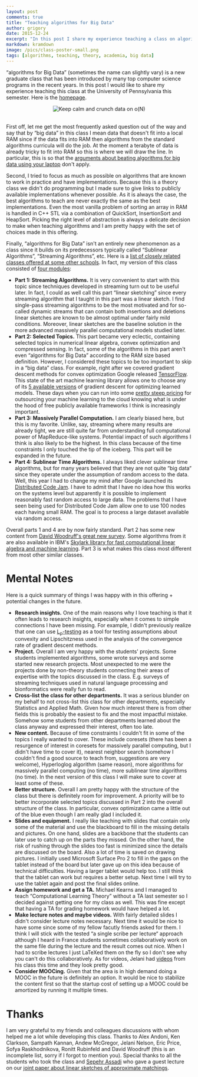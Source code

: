 ```yaml
---
layout: post
comments: true
title: "Teaching algorithms for Big Data"
author: grigory 
date: 2015-12-24
excerpt: "In this post I share my experience teaching a class on algorithms for big data at the University of Pennsylvania." 
markdown: kramdown
image: /pics/class-poster-small.png
tags: [algorithms, teaching, theory, academia, big data]
---
```



<!--<h1>Teaching &ldquo;algorithms for Big Data&rdquo;</h1>
-->

 &ldquo;algorithms for Big Data&rdquo; (sometimes the name can slightly vary) is a new graduate class that has been introduced by many top computer science programs in the recent years.
In this post I would like to share my experience teaching this class at the University of Pennsylvania this semester. Here is the <a href="http://grigory.us/big-data-class.html">homepage</a>.


<div align="center"><img alt="Keep calm and crunch data on o(N)" src="{{site.url}}/pics/class-logo-large.png"> </div>

<br>

First off, let me get the most frequently asked question out of the way and say that by &ldquo;big data&rdquo; in this class I mean data that doesn't fit into a local RAM
since if the data fits into RAM then algorithms from the standard algorithms curricula will do the job. 
At the moment a terabyte of data is already tricky to fit into RAM so this is where we will draw the line. 
In particular, this is so that the <a href="http://www.frankmcsherry.org/graph/scalability/cost/2015/02/04/COST2.html">arguments about beating algorithms for big data using your laptop</a> don't apply. 

Second, I tried to focus as much as possible on algorithms that are known to work in practice and have implementations.
Because this is a theory class we didn't do programming but I made sure to give links to publicly available implementations whenever possible.
As it is always the case, the best algorithms to teach are never exactly the same as the best implementations.
Even the most vanilla problem of sorting an array in RAM is handled in C++ STL via a combination of QuickSort, InsertionSort and HeapSort.
Picking the right level of abstraction is always a delicate decision to make when teaching algorithms and I am pretty happy with the set of choices made in this offering. 

Finally, &ldquo;algorithms for Big Data&rdquo; isn't an entirely new phenomenon as a class since it builds on its predecessors
typically called &ldquo;Sublinear Algorithms&rdquo;, &ldquo;Streaming Algorithms&rdquo;, etc.
Here is a <a href="http://grigory.us/big-data-class.html#sketch">list of closely related classes offered at some other schools</a>.
In fact, my version of this class consisted of <a href="http://grigory.us/big-data-class.html#lectures">four modules</a>:


<ul>
<li><b>Part 1: Streaming Algorithms.</b> It is very convenient to start with this topic since techniques developed in streaming turn out to be useful later. In fact, I could as well call this part &ldquo;linear sketching&rdquo; since every streaming algorithm that I taught in this part was a linear sketch. I find single-pass streaming algorithms to be the most motivated and for so-called dynamic streams that can contain both insertions and deletions linear sketches are known to be almost optimal under fairly mild conditions.
Moreover, linear sketches are the baseline solution in the more advanced massively parallel computational models studied later.
</li>
<li><b>Part 2: Selected Topics.</b> This part became very eclectic, containing selected topics in numerical linear algebra, convex optimization and compressed sensing.
In fact, some of the algorithms in this part aren't even &ldquo;algorithms for Big Data&rdquo; according to the RAM size based definition.
However, I considered these topics to be too important to skip in a &ldquo;big data&rdquo; class. 
For example, right after we covered gradient descent methods for convex optimization Google released <a href="https://www.tensorflow.org/">TensorFlow</a>.
This state of the art machine learning library allows one to choose any of its <a href="https://www.tensorflow.org/versions/master/api_docs/python/train.html#optimizers">5 available versions</a> of gradient descent for optimizing learned models. These days when you can run into some <a href="https://aws.amazon.com/machine-learning/pricing/">pretty steep pricing</a> for outsourcing your machine learning to the cloud knowing what is under the hood of free publicly available frameworks I think is increasingly important.  
</li>
<li><b>Part 3: Massively Parallel Computation.</b> I am clearly biased here, but this is my favorite. Unlike, say, streaming where many results are already tight, we are still quite far from understanding full computational power of MapReduce-like systems. Potential impact of such algorithms I think is also likely to be the highest. In this class because of the time constraints I only touched the tip of the iceberg. This part will be expanded in the future.</li>
<li><b>Part 4: Sublinear Time Algorithms.</b> I always liked clever sublinear time algorithms, but for many years believed that they are not quite &ldquo;big data&ldquo; since they operate under the assumption of random access to the data. Well, this year I had to change my mind after Google launched its <a href="https://code.google.com/codejam/distributed_index.html">Distributed Code Jam</a>.
I have to admit that I have no idea how this works on the systems level but apparently it is possible to implement reasonably fast random access to large data.
The problems that I have seen being used for Distributed Code Jam allow one to use 100 nodes each having small RAM. The goal is to process a large dataset available via random access.
</li>
</ul>

Overall parts 1 and 4 are by now fairly standard. Part 2 has some new content from <a href="http://researcher.watson.ibm.com/researcher/files/us-dpwoodru/journal.pdf">David Woodruff's great new survey</a>. Some algorithms from it are also available in IBM's <a href="https://github.com/xdata-skylark/libskylark">Skylark library for fast computational linear algebra and machine learning</a>.
Part 3 is what makes this class most different from most other similar classes.

<h1>Mental Notes</h1>
Here is a quick summary of things I was happy with in this offering + potential changes in the future.
<ul>
<li><b>Research insights.</b> One of the main reasons why I love teaching is that it often leads to research insights, especially when it comes to simple connections I have been missing. For example, I didn't previously realize that one can use <a href="http://grigory.us/files/publications/BRY14-Lp-Testing.pdf">L<sub>p</sub>-testing</a> as a tool for testing assumptions about convexity and Lipschitzness used in the analysis of the convergence rate of gradient descent methods. </li>
<li><b>Project.</b> Overall I am very happy with the students' projects. 
Some students implemented algorithms, some wrote surveys and some started new research projects.
Most unexpected to me were the projects done by non-theory students connecting their areas of expertise with the topics discussed in the class. E.g. surveys of streaming techniques used in natural language processing and bionformatics were really fun to read.</li> 
<li><b>Cross-list the class for other departments.</b> It was a serious blunder on my behalf to not cross-list this class for other departments, especially Statistics and Applied Math.
Given how much interest there is from other fields this is probably the easiest to fix and the most impactful mistake.
Somehow some students from other departments learned about the class anyway and expressed their interest, often too late.</li>
<li><b>New content.</b> Because of time constraints I couldn't fit in some of the topics I really wanted to cover.
These include coresets (there has been a resurgence of interest in coresets for massively parallel computing, but I didn't have time to cover it), nearest neighbor search (somehow I couldn't find a good source to teach from, suggestions are very welcome), Hyperloglog algorithm (same reason), more algorithms for massively parallel computing (no time), more sublinear time algorithms (no time).    
In the next version of this class I will make sure to cover at least some of these. 
</li>
<li><b>Better structure.</b> Overall I am pretty happy with the structure of the class but there is definitely room for improvement. A priority will be to better incorporate selected topics discussed in Part 2 into the overall structure of the class. In particular, convex optimization came a little out of the blue even though I am really glad I included it.</li>
<li><b>Slides and equipment.</b> I really like teaching with slides that contain only some of the material and use the blackboard to fill in the missing details and pictures.
On one hand, slides are a backbone that the students can later use to catch up on the parts they missed.  On the other hand, the risk of rushing through the slides too fast is minimized since the details are discussed on the board. Also a lot of time is saved on drawing pictures. I initially used Microsoft Surface Pro 2 to fill in the gaps on the tablet instead of the board but later gave up on this idea because of technical difficulties. Having a larger tablet would help too. I still think that the tablet can work but requires a better setup. Next time I will try to use the tablet again and post the final slides online. 
</li>
<li><b>Assign homework and get a TA.</b> Michael Kearns and I managed to teach &ldquo;Computational Learning Theory&rdquo; without a TA last semester so I decided against getting one for my class as well. This was fine except that having a TA for grading homework would have helped a lot.</li>
<li><b>Make lecture notes and maybe videos.</b> With fairly detailed slides I didn't consider lecture notes necessary. Next time it would be nice to have some since some of my fellow facutly friends asked for them. I think I will stick with the tested &ldquo;a single scribe per lecture&ldquo; approach although I heard in France students sometimes collaboratively work on the same file during the lecture and the result comes out nice. When I had to scribe lectures I just LaTeXed them on the fly so I don't see why you can't do this collaboratively. 
As for videos, Jelani had <a href="http://people.seas.harvard.edu/~minilek/cs229r/fall15/lec.html">videos</a> from his class this time and they look pretty good. </li> 
<li><b>Consider MOOCing.</b> Given that the area is in high demand doing a MOOC in the future is definitely an option. It would be nice to stabilize the content first so that the startup cost of setting up a MOOC could be amortized by running it multiple times.</li>
</ul>

<h1>Thanks</h1>
I am very grateful to my friends and colleagues discussions with whom helped me a lot while developing this class.
Thanks to Alex Andoni, Ken Clarkson, Sampath Kannan, Andew McGregor, Jelani Nelson, Eric Price, Sofya Raskhodnikova, Ronitt Rubinfeld and David Woodruff (this is an incomplete list, sorry if I forgot to mention you). Special thanks to all the students who took the class and <a href="http://www.seas.upenn.edu/~sassadi/">Sepehr Assadi</a> who gave a guest lecture on our <a href="http://arxiv.org/pdf/1505.01467.pdf">joint paper about linear sketches of approximate matchings</a>.
